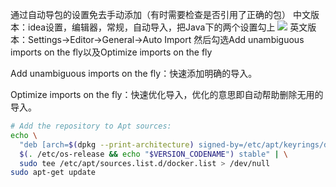 通过自动导包的设置免去手动添加（有时需要检查是否引用了正确的包）
中文版本：idea设置，编辑器，常规，自动导入，把Java下的两个设置勾上
![](https://telegraph-image-8k9.pages.dev/file/3141343d1f043648c9460.png)
英文版本：Settings→Editor→General→Auto Import 
然后勾选Add unambiguous imports on the fly以及Optimize imports on the fly

Add unambiguous imports on the fly：快速添加明确的导入。

Optimize imports on the fly：快速优化导入，优化的意思即自动帮助删除无用的导入。


```bash
# Add the repository to Apt sources:
echo \
  "deb [arch=$(dpkg --print-architecture) signed-by=/etc/apt/keyrings/docker.asc] https://download.docker.com/linux/ubuntu \
  $(. /etc/os-release && echo "$VERSION_CODENAME") stable" | \
  sudo tee /etc/apt/sources.list.d/docker.list > /dev/null
sudo apt-get update

